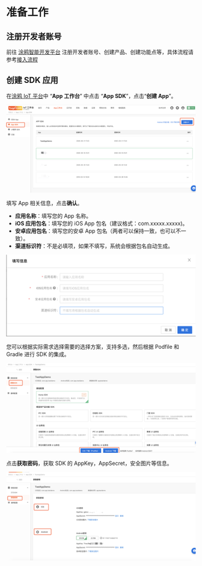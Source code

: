 # 准备工作

## 注册开发者账号
前往 [涂鸦智能开发平台](https://iot.tuya.com) 注册开发者账号、创建产品、创建功能点等，具体流程请参考[接入流程](https://docs.tuya.com/zh/iot/device-intelligentize-in-5-minutes/device-intelligentize-in-5-minutes?id=K914joxbogkm6)



##  创建 SDK 应用

在[涂鸦 IoT 平台](https://iot.tuya.com/)中 “**App 工作台**” 中点击 “**App SDK**”，点击“**创建 App**”。



![img](./images/getsdk.png)



填写 App 相关信息，点击**确认**。

- **应用名称**：填写您的 App 名称。
- **iOS 应用包名**：填写您的 iOS App 包名（建议格式：com.xxxxx.xxxxx)。
- **安卓应用包名**：填写您的安卓 App 包名（两者可以保持一致，也可以不一致）。
- **渠道标识符**：不是必填项，如果不填写，系统会根据包名自动生成。



![创建 App SDK](./images/0d5d3e582f6348fea275653fc73227e6.png)



您可以根据实际需求选择需要的选择方案，支持多选，然后根据 Podfile 和 Gradle 进行 SDK 的集成。

![创建 App SDK](./images/699ec6a9d91a42a0a2177da027b85440.png)

点击**获取密码**，获取 SDK 的 AppKey，AppSecret，安全图片等信息。

![创建 App SDK](./images/59039ed3a8b54ceebb34fc92604be7cb.png)